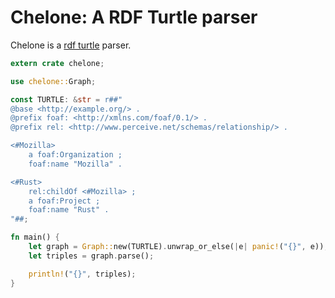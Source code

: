 # Chelone: A RDF Turtle parser
Chelone is a [rdf turtle](https://www.w3.org/TR/turtle/) parser.

```rust
extern crate chelone;

use chelone::Graph;

const TURTLE: &str = r##"
@base <http://example.org/> .
@prefix foaf: <http://xmlns.com/foaf/0.1/> .
@prefix rel: <http://www.perceive.net/schemas/relationship/> .

<#Mozilla>
    a foaf:Organization ;
    foaf:name "Mozilla" .

<#Rust>
    rel:childOf <#Mozilla> ;
    a foaf:Project ;
    foaf:name "Rust" .
"##;

fn main() {
    let graph = Graph::new(TURTLE).unwrap_or_else(|e| panic!("{}", e));
    let triples = graph.parse();

    println!("{}", triples);
}
```
